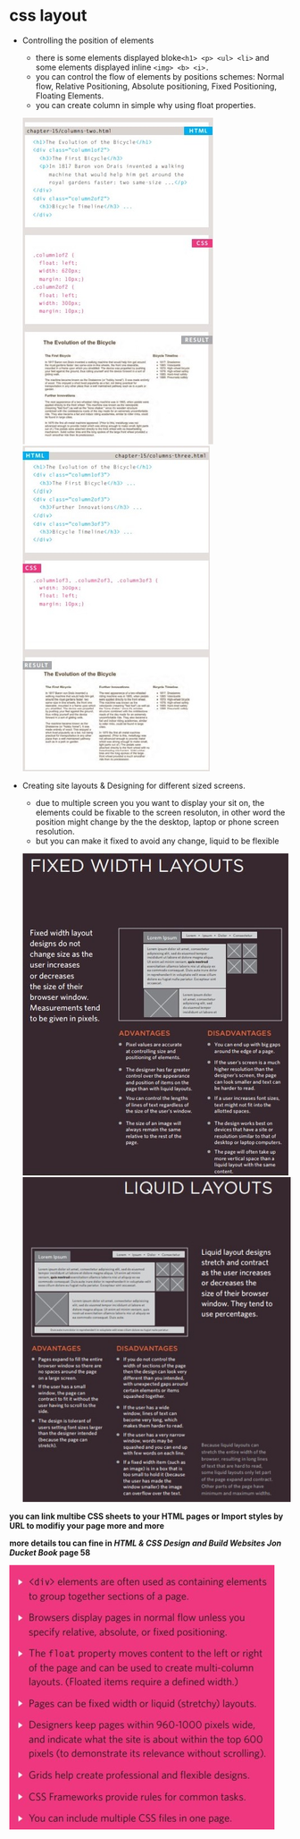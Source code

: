 # css layout
* Controlling the position of elements
    * there is some elements displayed bloke`<h1> <p> <ul> <li>` and some elements displayed inline `<img> <b> <i>.`
    * you can control the flow of elements by positions schemes: Normal flow, Relative Positioning, Absolute positioning, Fixed Positioning, Floating Elements.
    * you can create column in simple why using float properties.

    ![col](colomn.jpg)![col](colomn2.jpg)

* Creating site layouts & Designing for different sized screens.
    * due to multiple screen you you want to display your sit on, the elements could be fixable to the screen resoluton, in other word the position might change by the the desktop, laptop or phone screen resolution. 
    * but you can make it fixed to avoid any change, liquid to be flexible

    ![col](fixed.jpg)![col](liqued.jpg)

**you can link multibe CSS sheets to your HTML pages or Import styles by URL to modifiy your page more and more**

**more details tou can fine in *HTML & CSS
Design and Build Websites
Jon Ducket Book* page 58**

![col](sum.jpg)

